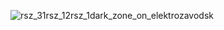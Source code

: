 ![rsz_31rsz_12rsz_1dark_zone_on_elektrozavodsk](https://user-images.githubusercontent.com/99599564/153759228-d7a32193-9e6b-48ac-b037-c8aed24425eb.png)
